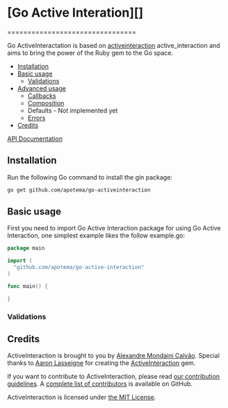  # [Go Active Interation][]
================================

Go ActiveInteractation is based on [activeinteraction][] active_interaction and aims to bring the power of the Ruby gem to the Go space.


- [Installation](#installation)
- [Basic usage](#basic-usage)
  - [Validations](#validations)
- [Advanced usage](#advanced-usage)
  - [Callbacks](#callbacks)
  - [Composition](#composition)
  - Defaults - Not implemented yet
  - [Errors](#errors)
- [Credits](#credits)


[API Documentation][]


## Installation

Run the following Go command to install the gin package:

``` sh
go get github.com/apotema/go-activeinteraction
```

## Basic usage

First you need to import Go Active Interaction package for using Go Active Interaction, one simplest example likes the follow example.go:

```go
package main

import (
  "github.com/apotema/go-active-interaction"
)

func main() {

}
```

### Validations



## Credits

ActiveInteraction is brought to you by [Alexandre Mondaini Calvão][].
Special thanks to [Aaron Lasseigne][] for creating the [ActiveInteraction][] gem.


If you want to contribute to ActiveInteraction, please read
[our contribution guidelines][]. A [complete list of contributors][] is
available on GitHub.

ActiveInteraction is licensed under [the MIT License][].

[go active interaction]: https://github.com/apotema/go-active-interaction
[activeinteraction]: https://github.com/AaronLasseigne/active_interaction
[API Documentation]: https://google.com
[alexandre mondaini calvão]: https://github.com/apotema
[aaron lasseigne]: https://github.com/AaronLasseigne
[our contribution guidelines]: CONTRIBUTING.md
[complete list of contributors]: https://google.com
[the MIT License]: LICENSE.md

<!-- ?? -->
[validator]: https://github.com/go-playground/validator
